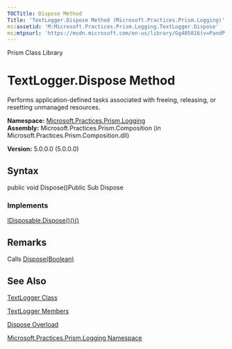 ```yaml
---
TOCTitle: Dispose Method
Title: 'TextLogger.Dispose Method (Microsoft.Practices.Prism.Logging)'
ms:assetid: 'M:Microsoft.Practices.Prism.Logging.TextLogger.Dispose'
ms:mtpsurl: 'https://msdn.microsoft.com/en-us/library/Gg405816(v=PandP.50)'
---
```


Prism Class Library

TextLogger.Dispose Method
=============================

Performs application-defined tasks associated with freeing, releasing, or resetting unmanaged resources.

**Namespace:** [Microsoft.Practices.Prism.Logging](https://msdn.microsoft.com/library/microsoft.practices.prism.logging)
**Assembly:** Microsoft.Practices.Prism.Composition (in Microsoft.Practices.Prism.Composition.dll)

**Version:** 5.0.0.0 (5.0.0.0)

## Syntax


public void Dispose()Public Sub Dispose
### Implements

[IDisposable.Dispose()()()](http://msdn.microsoft.com/en-us/library/es4s3w1d)

Remarks
-------

<span id="remarksToggle"></span>Calls [Dispose(Boolean)](https://msdn.microsoft.com/library/microsoft.practices.prism.logging.textlogger.dispose(system.boolean))

See Also
--------


[TextLogger Class](https://msdn.microsoft.com/library/microsoft.practices.prism.logging.textlogger)

[TextLogger Members](https://msdn.microsoft.com/allmembers.t:microsoft.practices.prism.logging.textlogger)

[Dispose Overload](https://msdn.microsoft.com/overload:microsoft.practices.prism.logging.textlogger.dispose)

[Microsoft.Practices.Prism.Logging Namespace](https://msdn.microsoft.com/library/microsoft.practices.prism.logging)
